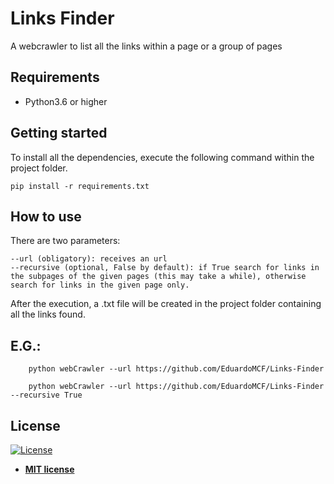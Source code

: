 # Links Finder
A webcrawler to list all the links within a page or a group of pages

## Requirements
- Python3.6 or higher

## Getting started
To install all the dependencies, execute the following command within the project folder.

```
pip install -r requirements.txt
```
## How to use
There are two parameters:

    --url (obligatory): receives an url
    --recursive (optional, False by default): if True search for links in the subpages of the given pages (this may take a while), otherwise search for links in the given page only.

After the execution, a .txt file will be created in the project folder containing all the links found.

## E.G.:

```
    python webCrawler --url https://github.com/EduardoMCF/Links-Finder
```

```
    python webCrawler --url https://github.com/EduardoMCF/Links-Finder --recursive True
```

## License

[![License](http://img.shields.io/:license-mit-blue.svg?style=flat-square)](http://badges.mit-license.org)

- **[MIT license](http://opensource.org/licenses/mit-license.php)**
